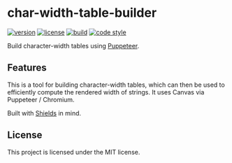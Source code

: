# char-width-table-builder

[![version](https://img.shields.io/npm/v/char-width-table-builder.svg?style=flat-square)][npm]
[![license](https://img.shields.io/npm/l/char-width-table-builder.svg?style=flat-square)][npm]
[![build](https://img.shields.io/circleci/project/github/metabolize/char-width-table-builder/master.svg?style=flat-square)][build]
[![code style](https://img.shields.io/badge/code_style-prettier-ff69b4.svg?style=flat-square)][prettier]

[npm]: https://npmjs.com/char-width-table-builder
[build]: https://circleci.com/gh/metabolize/char-width-table-builder/tree/master
[prettier]: https://prettier.io/

Build character-width tables using [Puppeteer][].

[puppeteer]: https://pptr.dev/

## Features

This is a tool for building character-width tables, which can then be used to
efficiently compute the rendered width of strings. It uses Canvas via Puppeteer
/ Chromium.

Built with [Shields][] in mind.

[shields]: https://github.com/badges/shields/

## License

This project is licensed under the MIT license.
